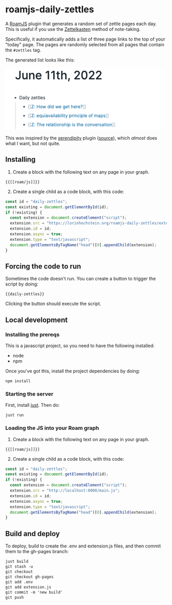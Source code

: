 # roamjs-daily-zettles

A [RoamJS] plugin that generates a random set of zettle pages each day.
This is useful if you use the [Zettelkasten] method of note-taking.

Specifically, it automatically adds a list of three page links to the top of your "today" page.
The pages are randomly selected from all pages that contain the `#zettles` tag.

The generated list looks like this:

![screenshot](screenshot.png)

This was inspired by the [serendipity] plugin ([source][1]), which *almost* does what I want, but not quite.

[1]: https://github.com/dvargas92495/roamjs-com/blob/main/src/entries/serendipity.ts

## Installing

1. Create a block with the following text on any page in your graph.

```
{{[[roam/js]]}}
```

2. Create a single child as a code block, with this code:

```js
const id = "daily-zettles";
const existing = document.getElementById(id);
if (!existing) {
  const extension = document.createElement("script");
  extension.src = "https://lorinhochstein.org/roamjs-daily-zettles/extension.js";
  extension.id = id;
  extension.async = true;
  extension.type = "text/javascript";
  document.getElementsByTagName("head")[0].appendChild(extension);
}
```

## Forcing the code to run

Sometimes the code doesn't run. You can create a button to trigger the script by doing:

```
{{daily-zettles}}
```

Clicking the button should execute the script.


## Local development

### Installing the prereqs

This is a javascript project, so you need to have the following installed:

* node
* npm

Once you've got this, install the project dependencies by doing:

```
npm install
```

### Starting the server

First, install [just]. Then do:

```
just run
```

### Loading the JS into your Roam graph

1. Create a block with the following text on any page in your graph.

```
{{[[roam/js]]}}
```

2. Create a single child as a code block, with this code:

```js
const id = "daily-zettles";
const existing = document.getElementById(id);
if (!existing) {
  const extension = document.createElement("script");
  extension.src = "http://localhost:8000/main.js";
  extension.id = id;
  extension.async = true;
  extension.type = "text/javascript";
  document.getElementsByTagName("head")[0].appendChild(extension);
}
```


## Build and deploy

To deploy, build to create the .env and extension.js files, and then commit them to the gh-pages branch:

```
just build
git stash -u
git checkout
git checkout gh-pages
git add .env
git add extension.js
git commit -m 'new build'
git push
```





[just]: https://just.systems/man/en/
[RoamJS]: https://roamjs.com/
[serendipity]: https://roamjs.com/extensions/serendipity
[Zettelkasten]: https://zettelkasten.de/introduction/